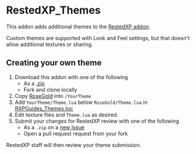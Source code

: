 # RestedXP_Themes

This addon adds additional themes to the [RestedXP addon](https://github.com/RestedXP/RXPGuides).

Custom themes are supported with Look and Feel settings, but that doesn't allow additional textures or sharing.

## Creating your own theme

1. Download this addon with one of the following
   - As a [.zip](https://github.com/SabreValkyrn/RXPGuides_Themes/archive/refs/heads/main.zip)
   - Fork and clone locally
2. Copy [RoseGold](./RoseGold) into `/YourTheme`
3. Add `YourTheme/Theme.lua` below `RoseGold/Theme.lua` in [RXPGuides_Themes.toc](./RXPGuides_Themes.toc)
4. Edit texture files and `Theme.lua` as desired
5. Submit your changes for RestedXP review with one of the following
   - As a `.zip` on a [new Issue](https://github.com/SabreValkyrn/RXPGuides_Themes/issues/new)
   - Open a pull request request from your fork

RestedXP staff will then review your theme submission.
